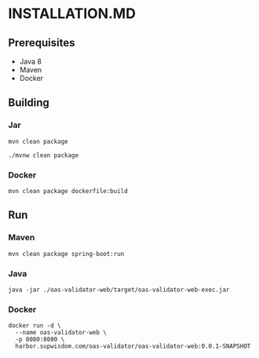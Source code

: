 # INSTALLATION.MD



## Prerequisites


* Java 8
* Maven
* Docker



## Building

### Jar

```
mvn clean package
```


```
./mvnw clean package
```



### Docker

```
mvn clean package dockerfile:build
```



## Run

### Maven

```
mvn clean package spring-boot:run
```



### Java

```
java -jar ./oas-validator-web/target/oas-validator-web-exec.jar
```



### Docker

```
docker run -d \
  --name oas-validator-web \
  -p 8080:8080 \
  harbor.supwisdom.com/oas-validator/oas-validator-web:0.0.1-SNAPSHOT
```

